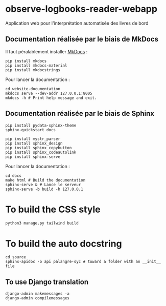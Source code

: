 # observe-logbooks-reader-webapp

Application web pour l'interprétation automatisée des livres de bord

## Documentation réalisée par le biais de MkDocs

Il faut péralablement installer [MkDocs](https://www.mkdocs.org) :

```         
pip install mkdocs
pip install mkdocs-material
pip install mkdocstrings
```

Pour lancer la documentation :

```         
cd website-documentation
mkdocs serve --dev-addr 127.0.0.1:8005
mkdocs -h # Print help message and exit.
```

## Documentation réalisée par le biais de Sphinx
```
pip install pydata-sphinx-theme
sphinx-quickstart docs

pip install mystr_parser
pip install sphinx_design
pip install sphinx_copybutton
pip install sphinx_codeautolink
pip install sphinx-serve

```
Pour lancer la documentation :

```         
cd docs
make html # Build the documentation 
sphinx-serve & # Lance le serveur 
sphinx-serve -b build -h 127.0.0.1
```

# To build the CSS style 

```bash
python3 manage.py tailwind build
```

# To build the auto docstring 

```
cd source
sphinx-apidoc -o api palangre-syc # toward a folder with an __init__ file
```

## To use Django translation
```
django-admin makemessages -a
django-admin compilemessages
```